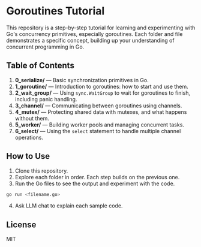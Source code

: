 # Goroutines Tutorial

This repository is a step-by-step tutorial for learning and experimenting with Go's concurrency primitives, especially goroutines. Each folder and file demonstrates a specific concept, building up your understanding of concurrent programming in Go.

## Table of Contents

1. **0_serialize/** — Basic synchronization primitives in Go.
2. **1_goroutine/** — Introduction to goroutines: how to start and use them.
3. **2_wait_group/** — Using `sync.WaitGroup` to wait for goroutines to finish, including panic handling.
4. **3_channel/** — Communicating between goroutines using channels.
5. **4_mutex/** — Protecting shared data with mutexes, and what happens without them.
6. **5_worker/** — Building worker pools and managing concurrent tasks.
7. **6_select/** — Using the `select` statement to handle multiple channel operations.

## How to Use

1. Clone this repository.
2. Explore each folder in order. Each step builds on the previous one.
3. Run the Go files to see the output and experiment with the code.

```sh
go run <filename.go>
```

4. Ask LLM chat to explain each sample code.

## License

MIT